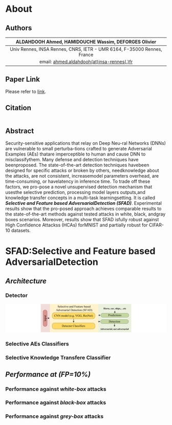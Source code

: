 # About
## Authors

|ALDAHDOOH Ahmed, HAMIDOUCHE Wassim, DEFORGES Olivier|
|:-:|
|Univ Rennes, INSA Rennes, CNRS, IETR - UMR 6164, F-35000 Rennes, France|
|email: [ahmed.aldahdooh(at)insa-rennes(.)fr](mailto:ahmed.aldahdooh@insa-rennes.fr)|

## Paper Link
Please refer to [link](https://github.com/aldahdooh/SFAD).

## Citation
```

```

## Abstract
Security-sensitive applications that relay on Deep Neu-ral  Networks  (DNNs)  are  vulnerable  to  small  perturba-tions crafted to generate Adversarial Examples (AEs) thatare imperceptible to human and cause DNN to misclassifythem.   Many  defense  and  detection  techniques  have  beenproposed.   The  state-of-the-art  detection  techniques  havebeen designed for specific attacks or broken by others, needknowledge  about  the  attacks,  are  not  consistent,  increasemodel parameters overhead, are time-consuming, or havelatency in inference time. To trade off these factors, we pro-pose a novel unsupervised detection mechanism that usesthe  selective  prediction,  processing  model  layers  outputs,and  knowledge  transfer  concepts  in  a  multi-task  learningsetting. It is called **_Selective and Feature based AdversarialDetection (SFAD)_**.  Experimental results show that the pro-posed approach achieves comparable results to the state-of-the-art methods against tested attacks in white, black, andgray boxes scenarios. Moreover, results show that SFAD isfully robust against High Confidence Attackss (HCAs) forMNIST and partially robust for CIFAR-10 datasets.

# SFAD:Selective and Feature based AdversarialDetection
## _Architecture_
### Detector
<p align="center">
  <img src="https://github.com/aldahdooh/SFAD/blob/gh-pages/images/abstract_model.png" width="1200" title="High-level Model Archeticture">
</p>


### Selective AEs Classifiers
### Selective Knowledge Transfere Classifier

## _Performance at (FP=10%)_
### Performance against _white-box_ attacks
### Performance against _black-box_ attacks
### Performance against _grey-box_ attacks

